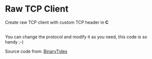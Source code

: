 # Raw TCP Client

<p>Create raw TCP client with custom TCP header in <b>C</b></p></br>
You can change the protocol and modify it as you need, this code is so handy ;-)

Source code from: <a href="https://www.binarytides.com">BinaryTides</a>
